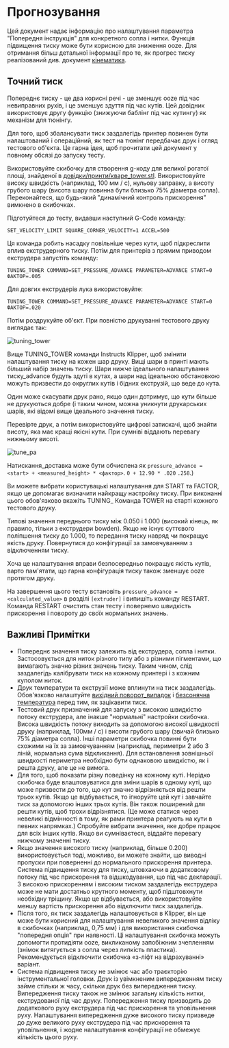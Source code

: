 # Прогнозування

Цей документ надає інформацію про налаштування параметра "Попередня інструкція" для конкретного сопла і нитки. Функція підвищення тиску може бути корисною для зниження ooze. Для отримання більш детальної інформації про те, як прогрес тиску реалізований див. документ [кінематика](кінематика.md).

## Точний тиск

Попереднє тиску - це два корисні речі - це зменшує ooze під час невиправних рухів, і це зменшує здуття під час кутів. Цей довідник використовує другу функцію (знижуючи баблінг під час кутингу) як механізм для тюнінгу.

Для того, щоб збалансувати тиск заздалегідь принтер повинен бути налаштований і операційний, як тест на тюнінг передбачає друк і огляд тестового об'єкта. Це гарна ідея, щоб прочитати цей документ у повному обсязі до запуску тесту.

Використовуйте скибочку для створення g-коду для великої рогатої площі, знайденої в [довідки/принти/кваре_tower.stl](prints/square_tower.stl). Використовуйте високу швидкість (наприклад, 100 мм / с), нульову заправку, а висоту грубого шару (висота шару повинна бути близько 75% діаметра сопла). Переконайтеся, що будь-який "динамічний контроль прискорення" вимкнено в скибочках.

Підготуйтеся до тесту, видавши наступний G-Code команду:

```
SET_VELOCITY_LIMIT SQUARE_CORNER_VELOCITY=1 ACCEL=500
```

Ця команда робить насадку повільніше через кути, щоб підкреслити вплив екструдерного тиску. Потім для принтерів з прямим приводом екструдера запустіть команду:

```
TUNING_TOWER COMMAND=SET_PRESSURE_ADVANCE PARAMETER=ADVANCE START=0 ФАКТОР=.005
```

Для довгих екструдерів лука використовуйте:

```
TUNING_TOWER COMMAND=SET_PRESSURE_ADVANCE PARAMETER=ADVANCE START=0 ФАКТОР=.020
```

Потім роздрукуйте об'єкт. При повністю друкуванні тестового друку виглядає так:

![tuning_tower](img/tuning_tower.jpg)

Вище TUNING_TOWER команди Instructs Klipper, щоб змінити налаштування тиску на кожен шар друку. Вищі шари в принті мають більший набір значень тиску. Шари нижче ідеального налаштування тиску_advance будуть здуті в кутах, а шари над ідеальною обстановкою можуть призвести до округлих кутів і бідних екструзій, що веде до кута.

Один може скасувати друк рано, якщо один дотримує, що кути більше не друкуються добре (і таким чином, можна уникнути друкарських шарів, які відомі вище ідеального значення тиску.

Перевірте друк, а потім використовуйте цифрові затискачі, щоб знайти висоту, яка має кращі якісні кути. При сумніві віддають перевагу нижньому висоті.

![tune_pa](IMG/tune_pa.jpg)

Натискання_доставка може бути обчислена як `pressure_advance = <start> + <measured_height> * <фактор>`. `0 + 12.90 * .020` `.258`.)

Ви можете вибрати користувацькі налаштування для START та FACTOR, якщо це допомагає визначити найкращу настройку тиску. При виконанні цього обов'язково вкажіть TUNING_ Команда TOWER на старті кожного тестового друку.

Типові значення переднього тиску між 0.050 і 1.000 (високий кінець, як правило, тільки з екструдери bowden). Якщо не існує суттєвого поліпшення тиску до 1.000, то передання тиску навряд чи покращує якість друку. Повернутися до конфігурації за замовчуванням з відключенням тиску.

Хоча це налаштування вправи безпосередньо покращує якість кутів, варто пам'ятати, що гарна конфігурація тиску також зменшує ooze протягом друку.

На завершення цього тесту встановіть `pressure_advance = <calculated_value>` в розділі `[extruder]` і випишіть команду RESTART. Команда RESTART очистить стан тесту і повернемо швидкість прискорення і повороту до своїх нормальних значень.

## Важливі Примітки

* Попереднє значення тиску залежить від екструдера, сопла і нитки. Застосовується для ниток різного типу або з різними пігментами, що вимагають значно різних значень тиску. Таким чином, слід заздалегідь калібрувати тиск на кожному принтері і з кожним куполом ниток.
* Друк температури та екструзії може вплинути на тиск заздалегідь. Обов'язково налаштуйте [вихідний поворот_випадок](Rotation_Distance.md#calibrating-rotation_distance-on-extruders) і [безсонячна температура](http://reprap.org/wiki/Triffid_Hunter%27s_Carationlib_Guide#Nozzle_Temperature) перед тим, як зацікавити тиск.
* Тестовий друк призначений для запуску з високою швидкістю потоку екструдера, але інакше "нормальні" настройки скибочка. Висока швидкість потоку виходить за допомогою високої швидкості друку (наприклад, 100мм / с) і висоти грубого шару (звичай близько 75% діаметра сопла). Інші параметри скибочка повинні бути схожими на їх за замовчуванням (наприклад, периметри 2 або 3 ліній, нормальна сума відкликання). Для встановлення зовнішньої швидкості периметра необхідно бути однаковою швидкістю, як і решта друку, але це не вимога.
* Для того, щоб показати різну поведінку на кожному куті. Нерідко скибочка буде влаштовуватися для зміни шарів в одному куті, що може призвести до того, що кут значно відрізняється від решти трьох кутів. Якщо це відбувається, то ігноруйте цей кут і завчайте тиск за допомогою інших трьох кутів. Він також поширений для решти кутів, щоб трохи відрізнятися. (Це може статися через невеликі відмінності в тому, як рами принтера реагують на кути в певних напрямках.) Спробуйте вибрати значення, яке добре працює для всіх інших кутів. Якщо ви сумніваєтеся, віддайте перевагу нижчому значенні тиску.
* Якщо значення високого тиску (наприклад, більше 0.200) використовується тоді, можливо, ви можете знайти, що виводні пропуски при поверненні до нормального прискорення принтера. Система підвищення тиску для тиску, штовхаючи в додатковому потоку під час прискорення та відшкодування, що під час декларації. З високою прискоренням і високим тиском заздалегідь екструдера може не мати достатньо крутного моменту, щоб підштовхнути необхідну тріщину. Якщо це відбувається, або використовуйте меншу вартість прискорення або відключити тиск заздалегідь.
* Після того, як тиск заздалегідь налаштовується в Klipper, він ще може бути корисний для налаштування невеликого значення відліку в скибочках (наприклад, 0,75 мм) і для використання скибочка "попередня опція" при наявності. Ці налаштування скибочка можуть допомогти протидіяти ooze, викликаному запобіжним зчепленням (знімок витягується з сопла через липкість пластика). Рекомендується відключити скибочка «з-ліфт на відрахуванні» варіант.
* Система підвищення тиску не змінює час або траєкторію інструментальної головки. Друк із увімкненим випередженням тиску займе стільки ж часу, скільки друк без випередження тиску. Випередження тиску також не змінює загальну кількість нитки, екструдованої під час друку. Попередження тиску призводить до додаткового руху екструдера під час прискорення та уповільнення руху. Налаштування випередження дуже високого тиску призведе до дуже великого руху екструдера під час прискорення та уповільнення, і жодне налаштування конфігурації не обмежує кількість цього руху.
